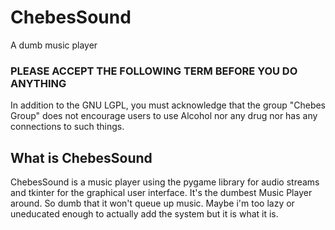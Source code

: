 # ChebesSound
A dumb music player

### PLEASE ACCEPT THE FOLLOWING TERM BEFORE YOU DO ANYTHING
In addition to the GNU LGPL, you must acknowledge that the group "Chebes Group" does not encourage users to use Alcohol nor any drug nor has any connections to such things.

## What is ChebesSound
ChebesSound is a music player using the pygame library for audio streams and tkinter for the graphical user interface.
It's the dumbest Music Player around. So dumb that it won't queue up music. Maybe i'm too lazy or uneducated enough to actually add the system but it is what it is.

